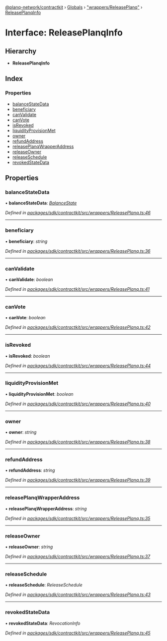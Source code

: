 [@planq-network/contractkit](../README.md) › [Globals](../globals.md) › ["wrappers/ReleasePlanq"](../modules/_wrappers_releaseplanq_.md) › [ReleasePlanqInfo](_wrappers_releaseplanq_.releaseplanqinfo.md)

# Interface: ReleasePlanqInfo

## Hierarchy

* **ReleasePlanqInfo**

## Index

### Properties

* [balanceStateData](_wrappers_releaseplanq_.releaseplanqinfo.md#balancestatedata)
* [beneficiary](_wrappers_releaseplanq_.releaseplanqinfo.md#beneficiary)
* [canValidate](_wrappers_releaseplanq_.releaseplanqinfo.md#canvalidate)
* [canVote](_wrappers_releaseplanq_.releaseplanqinfo.md#canvote)
* [isRevoked](_wrappers_releaseplanq_.releaseplanqinfo.md#isrevoked)
* [liquidityProvisionMet](_wrappers_releaseplanq_.releaseplanqinfo.md#liquidityprovisionmet)
* [owner](_wrappers_releaseplanq_.releaseplanqinfo.md#owner)
* [refundAddress](_wrappers_releaseplanq_.releaseplanqinfo.md#refundaddress)
* [releasePlanqWrapperAddress](_wrappers_releaseplanq_.releaseplanqinfo.md#releaseplanqwrapperaddress)
* [releaseOwner](_wrappers_releaseplanq_.releaseplanqinfo.md#releaseowner)
* [releaseSchedule](_wrappers_releaseplanq_.releaseplanqinfo.md#releaseschedule)
* [revokedStateData](_wrappers_releaseplanq_.releaseplanqinfo.md#revokedstatedata)

## Properties

###  balanceStateData

• **balanceStateData**: *[BalanceState](_wrappers_releaseplanq_.balancestate.md)*

*Defined in [packages/sdk/contractkit/src/wrappers/ReleasePlanq.ts:46](https://github.com/planq-network/planq-sdk/blob/master/packages/sdk/contractkit/src/wrappers/ReleasePlanq.ts#L46)*

___

###  beneficiary

• **beneficiary**: *string*

*Defined in [packages/sdk/contractkit/src/wrappers/ReleasePlanq.ts:36](https://github.com/planq-network/planq-sdk/blob/master/packages/sdk/contractkit/src/wrappers/ReleasePlanq.ts#L36)*

___

###  canValidate

• **canValidate**: *boolean*

*Defined in [packages/sdk/contractkit/src/wrappers/ReleasePlanq.ts:41](https://github.com/planq-network/planq-sdk/blob/master/packages/sdk/contractkit/src/wrappers/ReleasePlanq.ts#L41)*

___

###  canVote

• **canVote**: *boolean*

*Defined in [packages/sdk/contractkit/src/wrappers/ReleasePlanq.ts:42](https://github.com/planq-network/planq-sdk/blob/master/packages/sdk/contractkit/src/wrappers/ReleasePlanq.ts#L42)*

___

###  isRevoked

• **isRevoked**: *boolean*

*Defined in [packages/sdk/contractkit/src/wrappers/ReleasePlanq.ts:44](https://github.com/planq-network/planq-sdk/blob/master/packages/sdk/contractkit/src/wrappers/ReleasePlanq.ts#L44)*

___

###  liquidityProvisionMet

• **liquidityProvisionMet**: *boolean*

*Defined in [packages/sdk/contractkit/src/wrappers/ReleasePlanq.ts:40](https://github.com/planq-network/planq-sdk/blob/master/packages/sdk/contractkit/src/wrappers/ReleasePlanq.ts#L40)*

___

###  owner

• **owner**: *string*

*Defined in [packages/sdk/contractkit/src/wrappers/ReleasePlanq.ts:38](https://github.com/planq-network/planq-sdk/blob/master/packages/sdk/contractkit/src/wrappers/ReleasePlanq.ts#L38)*

___

###  refundAddress

• **refundAddress**: *string*

*Defined in [packages/sdk/contractkit/src/wrappers/ReleasePlanq.ts:39](https://github.com/planq-network/planq-sdk/blob/master/packages/sdk/contractkit/src/wrappers/ReleasePlanq.ts#L39)*

___

###  releasePlanqWrapperAddress

• **releasePlanqWrapperAddress**: *string*

*Defined in [packages/sdk/contractkit/src/wrappers/ReleasePlanq.ts:35](https://github.com/planq-network/planq-sdk/blob/master/packages/sdk/contractkit/src/wrappers/ReleasePlanq.ts#L35)*

___

###  releaseOwner

• **releaseOwner**: *string*

*Defined in [packages/sdk/contractkit/src/wrappers/ReleasePlanq.ts:37](https://github.com/planq-network/planq-sdk/blob/master/packages/sdk/contractkit/src/wrappers/ReleasePlanq.ts#L37)*

___

###  releaseSchedule

• **releaseSchedule**: *ReleaseSchedule*

*Defined in [packages/sdk/contractkit/src/wrappers/ReleasePlanq.ts:43](https://github.com/planq-network/planq-sdk/blob/master/packages/sdk/contractkit/src/wrappers/ReleasePlanq.ts#L43)*

___

###  revokedStateData

• **revokedStateData**: *RevocationInfo*

*Defined in [packages/sdk/contractkit/src/wrappers/ReleasePlanq.ts:45](https://github.com/planq-network/planq-sdk/blob/master/packages/sdk/contractkit/src/wrappers/ReleasePlanq.ts#L45)*
